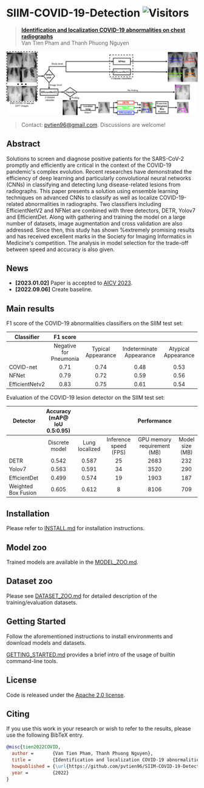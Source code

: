 # SIIM-COVID-19-Detection ![Visitors](https://api.visitorbadge.io/api/visitors?path=https%3A%2F%2Fgithub.com%2Fpvtien96%2FSIIM-COVID-19-Detection&countColor=%23dce775)
> [**Identification and localization COVID-19 abnormalities on chest radiographs**](https://drive.google.com/file/d/1UKCq5DIXWZl8-5qNTufzZ-licz3MU2jq/view?usp=sharing)            
> Van Tien Pham and Thanh Phuong Nguyen        

![](readme/ProposedFramework.png)

> Contact: [pvtien96@gmail.com](mailto:pvtien96@gmail.com). Discussions are welcome!

## Abstract
Solutions to screen and diagnose positive patients for the SARS-CoV-2 promptly and efficiently are critical in the context of the COVID-19 pandemic's complex evolution. Recent researches have demonstrated the efficiency of deep learning and particularly convolutional neural networks (CNNs) in classifying and detecting lung disease-related lesions from radiographs. This paper presents a solution using ensemble learning techniques on advanced CNNs to classify as well as localize COVID-19-related abnormalities in radiographs. Two classifiers including EfficientNetV2 and NFNet are combined with three detectors, DETR, Yolov7 and EfficientDet. Along with gathering and training the model on a large number of datasets, image augmentation and cross validation are also addressed. Since then, this study has shown %extremely
promising results and has received excellent marks in the Society for Imaging Informatics in Medicine's competition. The analysis in model selection for the trade-off between speed and accuracy is also given.
## News
- **[2023.01.02]** Paper is accepted to [AICV 2023](http://egyptscience.net/AICV2023/home.html).
- **[2022.09.06]** Create baseline.


## Main results

F1 score of the COVID-19 abnormalities classifiers on the SIIM test set:

|   Classifier   |        F1 score        |                    |                          |                     |
|----------------|:----------------------:|:------------------:|:------------------------:|:-------------------:|
|                | Negative for Pneumonia | Typical Appearance | Indeterminate Appearance | Atypical Appearance |
| COVID-net      |          0.71          |        0.74        |           0.48           |         0.53        |
| NFNet          |          0.79          |        0.72        |           0.59           |         0.56        |
| EfficientNetv2 |          0.83          |        0.75        |           0.61           |         0.54        |

Evaluation of the COVID-19 lesion detector on the SIIM test set:

| Detector            | Accuracy (mAP@ IoU 0.5:0.95) |                |                       |         Performance         |                 |
|---------------------|:----------------------------:|:--------------:|:---------------------:|:---------------------------:|:---------------:|
|                     |        Discrete model        | Lung localized | Inference speed (FPS) | GPU memory requirement (MB) | Model size (MB) |
| DETR                |             0.542            |      0.587     |           25          |             2683            |       232       |
| Yolov7              |             0.563            |      0.591     |           34          |             3520            |       290       |
| EfficientDet        |             0.499            |      0.574     |           19          |             1903            |       187       |
| Weighted Box Fusion |             0.605            |      0.612     |           8           |             8106            |       709       |

## Installation

Please refer to [INSTALL.md](readme/INSTALL.md) for installation instructions.

## Model zoo

Trained models are available in the [MODEL_ZOO.md](readme/MODEL_ZOO.md).

## Dataset zoo

Please see [DATASET_ZOO.md](readme/DATASET_ZOO.md) for detailed description of the training/evaluation datasets.

## Getting Started

Follow the aforementioned instructions to install environments and download models and datasets.

[GETTING_STARTED.md](readme/GETTING_STARTED.md) provides a brief intro of the usage of builtin command-line tools.

## License

Code is released under the [Apache 2.0 license](LICENSE).

## Citing

If you use this work in your research or wish to refer to the results, please use the following BibTeX entry.

```BibTeX
@misc{tien2022COVID,
  author =       {Van Tien Pham, Thanh Phuong Nguyen},
  title =        {Identification and localization COVID-19 abnormalities on chest radiographs},
  howpublished = {\url{https://github.com/pvtien96/SIIM-COVID-19-Detection}},
  year =         {2022}
}
```
